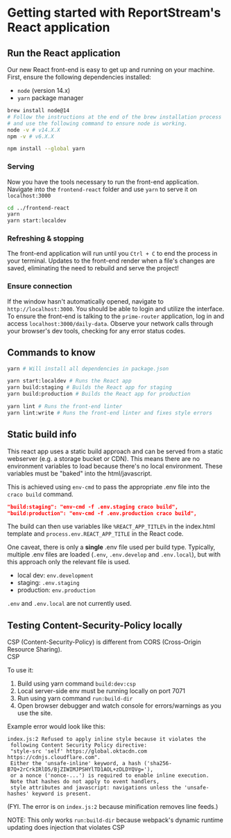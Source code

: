 # Getting started with ReportStream's React application
## Run the React application

Our new React front-end is easy to get up and running on your machine. First, ensure the following dependencies
installed:
- `node` (version 14.x)
- `yarn` package manager
```bash
brew install node@14
# Follow the instructions at the end of the brew installation process
# and use the following command to ensure node is working.
node -v # v14.X.X
npm -v # v6.X.X

npm install --global yarn
```

### Serving

Now you have the tools necessary to run the front-end application. Navigate into the `frontend-react` folder
and use `yarn` to serve it on `localhost:3000`

```bash
cd ../frontend-react
yarn
yarn start:localdev
```

### Refreshing & stopping

The front-end application will run until you `Ctrl + C` to end the process in your terminal. Updates to the front-end
render when a file's changes are saved, eliminating the need to rebuild and serve the project!

### Ensure connection

If the window hasn't automatically opened, navigate to `http://localhost:3000`.
You should be able to login and utilize the interface. To ensure the front-end is talking to the `prime-router` application,
log in and access `localhost:3000/daily-data`. Observe your network calls through your browser's dev tools, checking
for any error status codes.

## Commands to know

```bash
yarn # Will install all dependencies in package.json

yarn start:localdev # Runs the React app
yarn build:staging # Builds the React app for staging
yarn build:production # Builds the React app for production

yarn lint # Runs the front-end linter
yarn lint:write # Runs the front-end linter and fixes style errors
```

## Static build info
This react app uses a static build approach and can be served from a static webserver (e.g. a storage bucket or CDN).
This means there are no environment variables to load because there's no local environment. These variables must be "baked" into
the html/javascript.

This is achieved using `env-cmd` to pass the appropriate .env file into the `craco build` command.

```json
"build:staging": "env-cmd -f .env.staging craco build",
"build:production": "env-cmd -f .env.production craco build",
```

The build can then use variables like `%REACT_APP_TITLE%` in the index.html template and `process.env.REACT_APP_TITLE` in the React code.

One caveat, there is only a **single** .env file used per build type. Typically, multiple .env files are loaded (`.env`, `.env.develop` and `.env.local`), but with this approach only the relevant file is used. 
- local dev: `env.development`
- staging: `.env.staging`
- production: `env.production`

`.env` and `.env.local` are not currently used.

## Testing Content-Security-Policy locally
CSP (Content-Security-Policy) is different from CORS (Cross-Origin Resource Sharing).  
CSP 

To use it:
1. Build using yarn command `build:dev:csp`
2. Local server-side env must be running locally on port 7071
3. Run using yarn command `run:build-dir` 
4. Open browser debugger and watch console for errors/warnings as you use the site.


Example error would look like this:
```
index.js:2 Refused to apply inline style because it violates the 
 following Content Security Policy directive: 
 "style-src 'self' https://global.oktacdn.com https://cdnjs.cloudflare.com". 
 Either the 'unsafe-inline' keyword, a hash ('sha256-B7Q+2rCrkIRlD5/BjZIWIMJPSHYlTD1AOL+zDLDYQVg='), 
 or a nonce ('nonce-...') is required to enable inline execution. 
 Note that hashes do not apply to event handlers, 
 style attributes and javascript: navigations unless the 'unsafe-hashes' keyword is present.
```
(FYI. The error is on `index.js:2` because minification removes line feeds.)  

NOTE: This only works `run:build-dir` because webpack's dynamic runtime updating does injection that violates CSP
